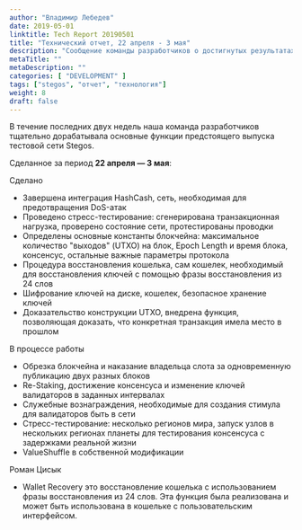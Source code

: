 ```yaml
---
author: "Владимир Лебедев"
date: 2019-05-01
linktitle: Tech Report 20190501
title: "Технический отчет, 22 апреля - 3 мая"
description: "Сообщение команды разработчиков о достигнутых результатах с прошлого отчета. Объявление о предстоящем первом запуске тестовой сети."
metaTitle: ""
metaDescription: ""
categories: [ "DEVELOPMENT" ]
tags: ["stegos", "отчет", "технология"]
weight: 8
draft: false
---
```



В течение последних двух недель наша команда разработчиков тщательно дорабатывала основные функции предстоящего выпуска тестовой сети Stegos.

Сделанное за период **22 апреля — 3 мая**:

Сделано

 - Завершена интеграция HashCash, сеть, необходимая для предотвращения DoS-атак
 - Проведено стресс-тестирование: сгенерирована транзакционная нагрузка, проверено состояние сети, протестированы проводки
 - Определены основные константы блокчейна: максимальное количество \"выходов\" (UTXO) на блок, Epoch Length и время блока, консенсус, остальные важные параметры протокола
 - Процедура восстановления кошелька, сам кошелек, необходимый для восстановления ключей с помощью фразы восстановления из 24 слов
 - Шифрование ключей на диске, кошелек, безопасное хранение ключей
 - Доказательство конструкции UTXO, внедрена функция, позволяющая доказать, что конкретная транзакция имела место в прошлом


В процессе работы

 - Обрезка блокчейна и наказание владельца слота за одновременную публикацию двух разных блоков
 - Re-Staking, достижение консенсуса и изменение ключей валидаторов в заданных интервалах
 - Служебные вознаграждения, необходимые для создания стимула для валидаторов быть в сети
 - Стресс-тестирование: несколько регионов мира, запуск узлов в нескольких регионах планеты для тестирования консенсуса с задержками реальной жизни
 - ValueShuffle в собственной модификации



Роман Цисык

 - Wallet Recovery это восстановление кошелька с использованием фразы восстановления из 24 слов. Эта функция была реализована и может быть использована в кошельке с пользовательским интерфейсом.

